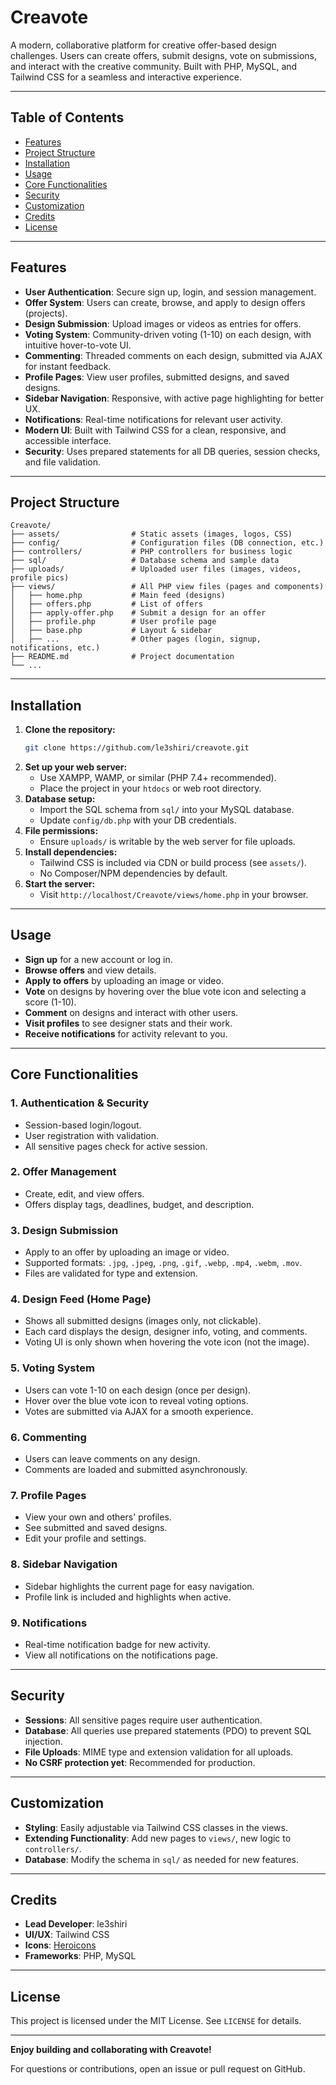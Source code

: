 # Creavote

A modern, collaborative platform for creative offer-based design challenges. Users can create offers, submit designs, vote on submissions, and interact with the creative community. Built with PHP, MySQL, and Tailwind CSS for a seamless and interactive experience.

---

## Table of Contents
- [Features](#features)
- [Project Structure](#project-structure)
- [Installation](#installation)
- [Usage](#usage)
- [Core Functionalities](#core-functionalities)
- [Security](#security)
- [Customization](#customization)
- [Credits](#credits)
- [License](#license)

---

## Features

- **User Authentication**: Secure sign up, login, and session management.
- **Offer System**: Users can create, browse, and apply to design offers (projects).
- **Design Submission**: Upload images or videos as entries for offers.
- **Voting System**: Community-driven voting (1-10) on each design, with intuitive hover-to-vote UI.
- **Commenting**: Threaded comments on each design, submitted via AJAX for instant feedback.
- **Profile Pages**: View user profiles, submitted designs, and saved designs.
- **Sidebar Navigation**: Responsive, with active page highlighting for better UX.
- **Notifications**: Real-time notifications for relevant user activity.
- **Modern UI**: Built with Tailwind CSS for a clean, responsive, and accessible interface.
- **Security**: Uses prepared statements for all DB queries, session checks, and file validation.

---

## Project Structure

```
Creavote/
├── assets/                # Static assets (images, logos, CSS)
├── config/                # Configuration files (DB connection, etc.)
├── controllers/           # PHP controllers for business logic
├── sql/                   # Database schema and sample data
├── uploads/               # Uploaded user files (images, videos, profile pics)
├── views/                 # All PHP view files (pages and components)
│   ├── home.php           # Main feed (designs)
│   ├── offers.php         # List of offers
│   ├── apply-offer.php    # Submit a design for an offer
│   ├── profile.php        # User profile page
│   ├── base.php           # Layout & sidebar
│   ├── ...                # Other pages (login, signup, notifications, etc.)
├── README.md              # Project documentation
└── ...
```

---

## Installation

1. **Clone the repository:**
   ```bash
   git clone https://github.com/le3shiri/creavote.git
   ```
2. **Set up your web server:**
   - Use XAMPP, WAMP, or similar (PHP 7.4+ recommended).
   - Place the project in your `htdocs` or web root directory.
3. **Database setup:**
   - Import the SQL schema from `sql/` into your MySQL database.
   - Update `config/db.php` with your DB credentials.
4. **File permissions:**
   - Ensure `uploads/` is writable by the web server for file uploads.
5. **Install dependencies:**
   - Tailwind CSS is included via CDN or build process (see `assets/`).
   - No Composer/NPM dependencies by default.
6. **Start the server:**
   - Visit `http://localhost/Creavote/views/home.php` in your browser.

---

## Usage

- **Sign up** for a new account or log in.
- **Browse offers** and view details.
- **Apply to offers** by uploading an image or video.
- **Vote** on designs by hovering over the blue vote icon and selecting a score (1-10).
- **Comment** on designs and interact with other users.
- **Visit profiles** to see designer stats and their work.
- **Receive notifications** for activity relevant to you.

---

## Core Functionalities

### 1. **Authentication & Security**
- Session-based login/logout.
- User registration with validation.
- All sensitive pages check for active session.

### 2. **Offer Management**
- Create, edit, and view offers.
- Offers display tags, deadlines, budget, and description.

### 3. **Design Submission**
- Apply to an offer by uploading an image or video.
- Supported formats: `.jpg`, `.jpeg`, `.png`, `.gif`, `.webp`, `.mp4`, `.webm`, `.mov`.
- Files are validated for type and extension.

### 4. **Design Feed (Home Page)**
- Shows all submitted designs (images only, not clickable).
- Each card displays the design, designer info, voting, and comments.
- Voting UI is only shown when hovering the vote icon (not the image).

### 5. **Voting System**
- Users can vote 1-10 on each design (once per design).
- Hover over the blue vote icon to reveal voting options.
- Votes are submitted via AJAX for a smooth experience.

### 6. **Commenting**
- Users can leave comments on any design.
- Comments are loaded and submitted asynchronously.

### 7. **Profile Pages**
- View your own and others' profiles.
- See submitted and saved designs.
- Edit your profile and settings.

### 8. **Sidebar Navigation**
- Sidebar highlights the current page for easy navigation.
- Profile link is included and highlights when active.

### 9. **Notifications**
- Real-time notification badge for new activity.
- View all notifications on the notifications page.

---

## Security
- **Sessions**: All sensitive pages require user authentication.
- **Database**: All queries use prepared statements (PDO) to prevent SQL injection.
- **File Uploads**: MIME type and extension validation for all uploads.
- **No CSRF protection yet**: Recommended for production.

---

## Customization
- **Styling**: Easily adjustable via Tailwind CSS classes in the views.
- **Extending Functionality**: Add new pages to `views/`, new logic to `controllers/`.
- **Database**: Modify the schema in `sql/` as needed for new features.

---

## Credits
- **Lead Developer**: le3shiri
- **UI/UX**: Tailwind CSS
- **Icons**: [Heroicons](https://heroicons.com/)
- **Frameworks**: PHP, MySQL

---

## License

This project is licensed under the MIT License. See `LICENSE` for details.

---

**Enjoy building and collaborating with Creavote!**

For questions or contributions, open an issue or pull request on GitHub.
